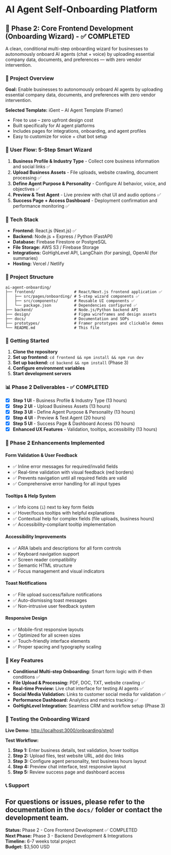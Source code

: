# AI Agent Self-Onboarding Platform

## 🚀 Phase 2: Core Frontend Development (Onboarding Wizard) - ✅ COMPLETED

A clean, conditional multi-step onboarding wizard for businesses to autonomously onboard AI agents (chat + voice) by uploading essential company data, documents, and preferences — with zero vendor intervention.

### 🎯 Project Overview

**Goal:** Enable businesses to autonomously onboard AI agents by uploading essential company data, documents, and preferences with zero vendor intervention.

**Selected Template:** iGent – AI Agent Template (Framer)
- Free to use – zero upfront design cost
- Built specifically for AI agent platforms
- Includes pages for integrations, onboarding, and agent profiles
- Easy to customize for voice + chat bot setup

### 🧭 User Flow: 5-Step Smart Wizard

1. **Business Profile & Industry Type** - Collect core business information and social links ✅
2. **Upload Business Assets** - File uploads, website crawling, document processing ✅
3. **Define Agent Purpose & Personality** - Configure AI behavior, voice, and objectives ✅
4. **Preview & Test Agent** - Live preview with chat UI and audio options ✅
5. **Success Page + Access Dashboard** - Deployment confirmation and performance monitoring ✅

### 🔧 Tech Stack

- **Frontend:** React.js (Next.js) ✅
- **Backend:** Node.js + Express / Python (FastAPI)
- **Database:** Firebase Firestore or PostgreSQL
- **File Storage:** AWS S3 / Firebase Storage
- **Integrations:** GoHighLevel API, LangChain (for parsing), OpenAI (for summaries)
- **Hosting:** Vercel / Netlify

### 📁 Project Structure

```
ai-agent-onboarding/
├── frontend/                 # React/Next.js frontend application ✅
│   ├── src/pages/onboarding/ # 5-step wizard components ✅
│   ├── src/components/       # Reusable UI components ✅
│   └── package.json          # Dependencies configured ✅
├── backend/                  # Node.js/Python backend API
├── design/                   # Figma wireframes and design assets
├── docs/                     # Documentation and SOPs
├── prototypes/               # Framer prototypes and clickable demos
└── README.md                 # This file
```

### 🚀 Getting Started

1. **Clone the repository**
2. **Set up frontend:** `cd frontend && npm install && npm run dev`
3. **Set up backend:** `cd backend && npm install` (Phase 3)
4. **Configure environment variables**
5. **Start development servers**

### 📊 Phase 2 Deliverables - ✅ COMPLETED

- [x] **Step 1 UI** - Business Profile & Industry Type (13 hours)
- [x] **Step 2 UI** - Upload Business Assets (13 hours)
- [x] **Step 3 UI** - Define Agent Purpose & Personality (13 hours)
- [x] **Step 4 UI** - Preview & Test Agent (20 hours)
- [x] **Step 5 UI** - Success Page & Dashboard Access (10 hours)
- [x] **Enhanced UX Features** - Validation, tooltips, accessibility (13 hours)

### 🎨 Phase 2 Enhancements Implemented

#### **Form Validation & User Feedback**
- ✅ Inline error messages for required/invalid fields
- ✅ Real-time validation with visual feedback (red borders)
- ✅ Prevents navigation until all required fields are valid
- ✅ Comprehensive error handling for all input types

#### **Tooltips & Help System**
- ✅ Info icons (`i`) next to key form fields
- ✅ Hover/focus tooltips with helpful explanations
- ✅ Contextual help for complex fields (file uploads, business hours)
- ✅ Accessibility-compliant tooltip implementation

#### **Accessibility Improvements**
- ✅ ARIA labels and descriptions for all form controls
- ✅ Keyboard navigation support
- ✅ Screen reader compatibility
- ✅ Semantic HTML structure
- ✅ Focus management and visual indicators

#### **Toast Notifications**
- ✅ File upload success/failure notifications
- ✅ Auto-dismissing toast messages
- ✅ Non-intrusive user feedback system

#### **Responsive Design**
- ✅ Mobile-first responsive layouts
- ✅ Optimized for all screen sizes
- ✅ Touch-friendly interface elements
- ✅ Proper spacing and typography scaling
### 🔗 Key Features

- **Conditional Multi-step Onboarding:** Smart form logic with if-then conditions ✅
- **File Upload & Processing:** PDF, DOC, TXT, website crawling ✅
- **Real-time Preview:** Live chat interface for testing AI agents ✅
- **Social Media Validation:** Links to customer social media for validation ✅
- **Performance Dashboard:** Analytics and metrics tracking ✅
- **GoHighLevel Integration:** Seamless CRM and workflow setup (Phase 3)

### 🧪 Testing the Onboarding Wizard

**Live Demo:** [http://localhost:3000/onboarding/step1](http://localhost:3000/onboarding/step1)

**Test Workflow:**
1. **Step 1:** Enter business details, test validation, hover tooltips
2. **Step 2:** Upload files, test website URL, add doc links
3. **Step 3:** Configure agent personality, test business hours layout
4. **Step 4:** Preview chat interface, test responsive layout
5. **Step 5:** Review success page and dashboard access

### 📞 Support

For questions or issues, please refer to the documentation in the `docs/` folder or contact the development team.
---

**Status:** Phase 2 - Core Frontend Development ✅ COMPLETED  
**Next Phase:** Phase 3 - Backend Development & Integrations  
**Timeline:** 6-7 weeks total project  
**Budget:** $3,500 USD
